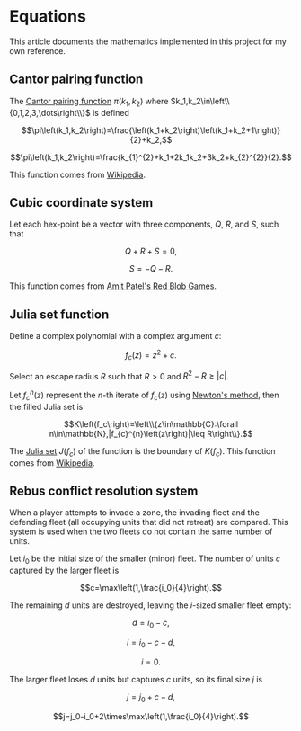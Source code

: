 <!-- Copyright (c) 2021-2022 Ishan Pranav. All rights reserved. -->
<!-- Licensed under the MIT License. -->

# Equations
This article documents the mathematics implemented in this project for my own reference.
## Cantor pairing function
The [Cantor pairing function](https://en.wikipedia.org/wiki/Pairing_function#Cantor_pairing_function) $\pi\left(k_1,k_2\right)$ where $k_1,k_2\in\left\\{0,1,2,3,\dots\right\\}$ is defined

$$\pi\left(k_1,k_2\right)=\frac{\left(k_1+k_2\right)\left(k_1+k_2+1\right)}{2}+k_2,$$

$$\pi\left(k_1,k_2\right)=\frac{k_{1}^{2}+k_1+2k_1k_2+3k_2+k_{2}^{2}}{2}.$$

This function comes from [Wikipedia](https://en.wikipedia.org/wiki/Pairing_function#Cantor_pairing_function).
## Cubic coordinate system
Let each hex-point be a vector with three components, $Q$, $R$, and $S$, such that

$$ Q + R + S = 0, $$

$$ S = -Q - R. $$

This function comes from [Amit Patel\'s Red Blob Games](https://www.redblobgames.com/grids/hexagons/#coordinates).
## Julia set function
Define a complex polynomial with a complex argument $c$:

$$f_c\left(z\right)=z^2+c.$$

Select an escape radius $R$ such that $R>0$ and $R^2-R\geq|c|$.

Let $f_{c}^{n}\left(z\right)$ represent the $n$-th iterate of $f_c\left(z\right)$ using [Newton\'s method](https://en.wikipedia.org/wiki/Newton%27s_method), then the filled Julia set is

$$K\left(f_c\right)=\left\\{z\in\mathbb{C}:\forall n\in\mathbb{N},|f_{c}^{n}\left(z\right)|\leq R\right\\}.$$

The [Julia set](https://en.wikipedia.org/wiki/Julia_set) $J\left(f_c\right)$ of the function is the boundary of $K\left(f_c\right)$. This function comes from [Wikipedia](https://en.wikipedia.org/wiki/Julia_set#Quadratic_polynomials).

## Rebus conflict resolution system
When a player attempts to invade a zone, the invading fleet and the defending fleet (all occupying units that did not retreat) are compared. This system is used when the two fleets do not contain the same number of units.

Let $i_0$ be the initial size of the smaller (minor) fleet. The number of units $c$ captured by the larger fleet is

$$c=\max\left(1,\frac{i_0}{4}\right).$$

The remaining $d$ units are destroyed, leaving the $i$-sized smaller fleet empty:

$$d=i_0-c,$$

$$i=i_0-c-d,$$

$$i=0.$$

The larger fleet loses $d$ units but captures $c$ units, so its final size $j$ is

$$j=j_0+c-d,$$

$$j=j_0-i_0+2\times\max\left(1,\frac{i_0}{4}\right).$$
